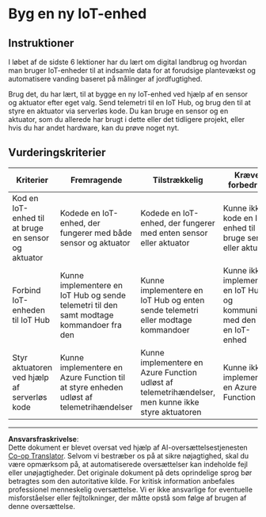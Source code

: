 <!--
CO_OP_TRANSLATOR_METADATA:
{
  "original_hash": "34010c663d96d5f419eda6ac2366a78d",
  "translation_date": "2025-08-27T22:39:17+00:00",
  "source_file": "2-farm/lessons/6-keep-your-plant-secure/assignment.md",
  "language_code": "da"
}
-->
# Byg en ny IoT-enhed

## Instruktioner

I løbet af de sidste 6 lektioner har du lært om digital landbrug og hvordan man bruger IoT-enheder til at indsamle data for at forudsige plantevækst og automatisere vanding baseret på målinger af jordfugtighed.

Brug det, du har lært, til at bygge en ny IoT-enhed ved hjælp af en sensor og aktuator efter eget valg. Send telemetri til en IoT Hub, og brug den til at styre en aktuator via serverløs kode. Du kan bruge en sensor og en aktuator, som du allerede har brugt i dette eller det tidligere projekt, eller hvis du har andet hardware, kan du prøve noget nyt.

## Vurderingskriterier

| Kriterier | Fremragende | Tilstrækkelig | Kræver forbedring |
| --------- | ----------- | ------------- | ----------------- |
| Kod en IoT-enhed til at bruge en sensor og aktuator | Kodede en IoT-enhed, der fungerer med både sensor og aktuator | Kodede en IoT-enhed, der fungerer med enten sensor eller aktuator | Kunne ikke kode en IoT-enhed til at bruge sensor eller aktuator |
| Forbind IoT-enheden til IoT Hub | Kunne implementere en IoT Hub og sende telemetri til den samt modtage kommandoer fra den | Kunne implementere en IoT Hub og enten sende telemetri eller modtage kommandoer | Kunne ikke implementere en IoT Hub og kommunikere med den fra en IoT-enhed |
| Styr aktuatoren ved hjælp af serverløs kode | Kunne implementere en Azure Function til at styre enheden udløst af telemetrihændelser | Kunne implementere en Azure Function udløst af telemetrihændelser, men kunne ikke styre aktuatoren | Kunne ikke implementere en Azure Function |

---

**Ansvarsfraskrivelse**:  
Dette dokument er blevet oversat ved hjælp af AI-oversættelsestjenesten [Co-op Translator](https://github.com/Azure/co-op-translator). Selvom vi bestræber os på at sikre nøjagtighed, skal du være opmærksom på, at automatiserede oversættelser kan indeholde fejl eller unøjagtigheder. Det originale dokument på dets oprindelige sprog bør betragtes som den autoritative kilde. For kritisk information anbefales professionel menneskelig oversættelse. Vi er ikke ansvarlige for eventuelle misforståelser eller fejltolkninger, der måtte opstå som følge af brugen af denne oversættelse.